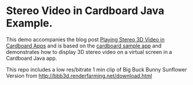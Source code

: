 Stereo Video in Cardboard Java Example.
=====================

This demo accompanies the blog post [Playing Stereo 3D Video in Cardboard Apps](https://matthewwellings.com/blog/playing-stereo-3d-video-in-cardboard-apps/) and is based on the [cardboard sample app](https://github.com/googlesamples/cardboard-java) and demonstrates how to display 3D stereo video on a virtual screen in a Cardboard Java app.

This repo includes a low res/bitrate 1 min clip of Big Buck Bunny Sunflower Version from http://bbb3d.renderfarming.net/download.html 
